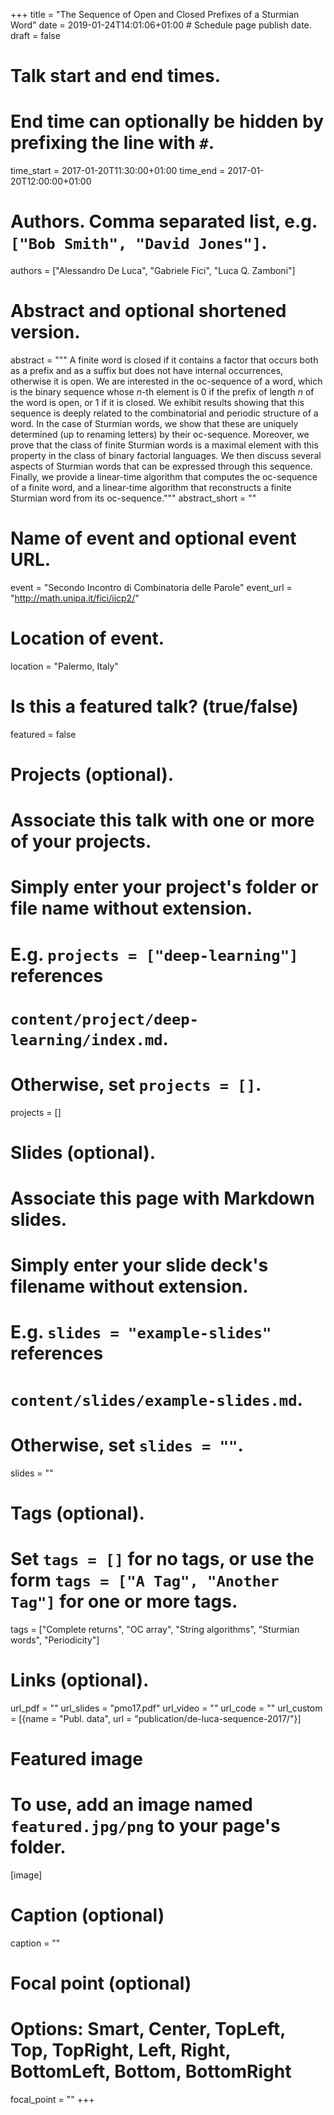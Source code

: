 +++
title = "The Sequence of Open and Closed Prefixes of a Sturmian Word"
date = 2019-01-24T14:01:06+01:00  # Schedule page publish date.
draft = false

# Talk start and end times.
#   End time can optionally be hidden by prefixing the line with `#`.
time_start = 2017-01-20T11:30:00+01:00
time_end = 2017-01-20T12:00:00+01:00

# Authors. Comma separated list, e.g. `["Bob Smith", "David Jones"]`.
authors = ["Alessandro De Luca", "Gabriele Fici", "Luca Q. Zamboni"]

# Abstract and optional shortened version.
abstract = """
A finite word is closed if it contains a factor that occurs both as a prefix and
as a suffix but does not have internal occurrences, otherwise it is open. We are
interested in the oc-sequence of a word, which is the binary sequence whose
*n*-th element is 0 if the prefix of length *n* of the word is open, or 1 if it
is closed. We exhibit results showing that this sequence is deeply related to
the combinatorial and periodic structure of a word. In the case of Sturmian
words, we show that these are uniquely determined (up to renaming letters) by
their oc-sequence. Moreover, we prove that the class of finite Sturmian words is
a maximal element with this property in the class of binary factorial languages.
We then discuss several aspects of Sturmian words that can be expressed through
this sequence. Finally, we provide a linear-time algorithm that computes the
oc-sequence of a finite word, and a linear-time algorithm that reconstructs a
finite Sturmian word from its oc-sequence."""
abstract_short = ""

# Name of event and optional event URL.
event = "Secondo Incontro di Combinatoria delle Parole"
event_url = "http://math.unipa.it/fici/iicp2/"

# Location of event.
location = "Palermo, Italy"

# Is this a featured talk? (true/false)
featured = false

# Projects (optional).
#   Associate this talk with one or more of your projects.
#   Simply enter your project's folder or file name without extension.
#   E.g. `projects = ["deep-learning"]` references
#   `content/project/deep-learning/index.md`.
#   Otherwise, set `projects = []`.
projects = []

# Slides (optional).
#   Associate this page with Markdown slides.
#   Simply enter your slide deck's filename without extension.
#   E.g. `slides = "example-slides"` references
#   `content/slides/example-slides.md`.
#   Otherwise, set `slides = ""`.
slides = ""

# Tags (optional).
#   Set `tags = []` for no tags, or use the form `tags = ["A Tag", "Another Tag"]` for one or more tags.
tags = ["Complete returns", "OC array", "String algorithms", "Sturmian words", "Periodicity"]

# Links (optional).
url_pdf = ""
url_slides = "pmo17.pdf"
url_video = ""
url_code = ""
url_custom = [{name = "Publ. data", url = "publication/de-luca-sequence-2017/"}]

# Featured image
# To use, add an image named `featured.jpg/png` to your page's folder.
[image]
  # Caption (optional)
  caption = ""

  # Focal point (optional)
  # Options: Smart, Center, TopLeft, Top, TopRight, Left, Right, BottomLeft, Bottom, BottomRight
  focal_point = ""
+++

